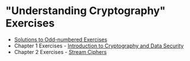 # "Understanding Cryptography" Exercises

* [Solutions to Odd-numbered Exercises](http://wiki.crypto.rub.de/Buch/en/download/Understanding_Cryptography_Odd_Solutions.pdf)
* Chapter 1 Exercises - [Introduction to Cryptography and Data Security](http://wiki.crypto.rub.de/Buch/en/download/problems_only/problems_chaptr_1.pdf)
* Chapter 2 Exercises - [Stream Ciphers](http://wiki.crypto.rub.de/Buch/en/download/problems_only/problems_chaptr_2.pdf)
